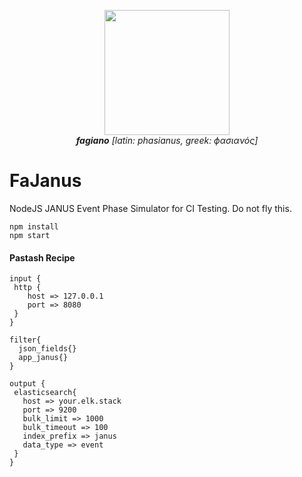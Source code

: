 <p align="center">
<img src="http://www.agricolailfagiano.com/wp-content/uploads/2015/11/sez-fagiano-home.png" width="200"/>
<br><i><b>fagiano</b> [latin: phasianus, greek: ϕασιανός]</i>
</p>


# FaJanus
NodeJS JANUS Event Phase Simulator for CI Testing. Do not fly this.

```
npm install
npm start
```

#### Pastash Recipe
```
input {
 http {
    host => 127.0.0.1
    port => 8080
 }
}

filter{
  json_fields{}
  app_janus{} 
}

output {
 elasticsearch{
   host => your.elk.stack
   port => 9200
   bulk_limit => 1000
   bulk_timeout => 100
   index_prefix => janus
   data_type => event
 }
}

```
